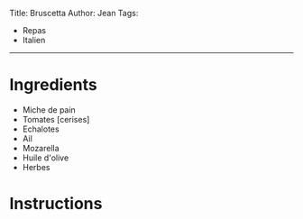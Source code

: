 Title: Bruscetta
Author: Jean
Tags:
 - Repas
 - Italien
---
# Ingredients
 - Miche de pain
 - Tomates [cerises]
 - Echalotes
 - Ail
 - Mozarella
 - Huile d'olive
 - Herbes

# Instructions

